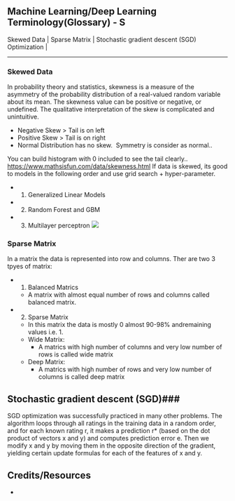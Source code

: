 ## Machine Learning/Deep Learning Terminology(Glossary) - S ##
Skewed Data | Sparse Matrix | Stochastic gradient descent (SGD) Optimization | 
___
### Skewed Data ###
In probability theory and statistics, skewness is a measure of the asymmetry of the probability distribution of a real-valued random variable about its mean. The skewness value can be positive or negative, or undefined. The qualitative interpretation of the skew is complicated and unintuitive.
- Negative Skew > Tail is on left
- Positive Skew > Tail is on right
- Normal Distribution has no skew.  Symmetry is consider as normal..

You can build histogram with 0 included to see the tail clearly..
https://www.mathsisfun.com/data/skewness.html
If data is skewed, its good to models in the following order and use grid search + hyper-parameter. 
 - 1. Generalized Linear Models
 - 2. Random Forest and GBM
 - 3. Multilayer perceptron
![](https://github.com/Avkash/mldl/blob/master/images/skewed-data.png)
### Sparse Matrix ###
In a matrix the data is represented into row and columns. 
Ther are two 3 tpyes of matrix:
 - 1. Balanced Matrics
    - A matrix with almost equal number of rows and columns called balanced matrix.
 - 2. Sparse Matrix
    - In this matrix the data is mostly 0 almost 90-98% andremaining values i.e. 1.
    - Wide Matrix: 
      - A matrics with high number of columns and very low number of rows is called wide matrix
    - Deep Matrix: 
      - A matrics with high number of rows and very low number of columns is called deep matrix

## Stochastic gradient descent (SGD)###
SGD optimization was successfully practiced in many other problems. The algorithm loops through all ratings in the training data in a random order, and for each known rating r, it makes a prediction r* (based on the dot product of vectors x and y) and computes prediction error e. Then we modify x and y by moving them in the opposite direction of the gradient, yielding certain update formulas for each of the features of x and y.


## Credits/Resources ##
 - []()


